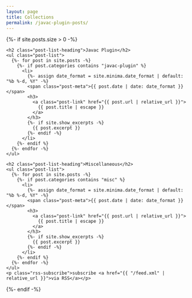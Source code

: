```yaml
---
layout: page
title: Collections
permalink: /javac-plugin-posts/
---
```

<div class="home">

  {%- if site.posts.size > 0 -%}
    
    <h2 class="post-list-heading">Javac Plugin</h2>
    <ul class="post-list">
      {%- for post in site.posts -%}
        {%- if post.categories contains "javac-plugin" %}
          <li>
            {%- assign date_format = site.minima.date_format | default: "%b %-d, %Y" -%}
            <span class="post-meta">{{ post.date | date: date_format }}</span>
            <h3>
              <a class="post-link" href="{{ post.url | relative_url }}">
                {{ post.title | escape }}
              </a>
            </h3>
            {%- if site.show_excerpts -%}
              {{ post.excerpt }}
            {%- endif -%}
          </li>
        {%- endif %}
      {%- endfor -%}
    </ul>

    <h2 class="post-list-heading">Miscellaneous</h2>
    <ul class="post-list">
      {%- for post in site.posts -%}
        {%- if post.categories contains "misc" %}
          <li>
            {%- assign date_format = site.minima.date_format | default: "%b %-d, %Y" -%}
            <span class="post-meta">{{ post.date | date: date_format }}</span>
            <h3>
              <a class="post-link" href="{{ post.url | relative_url }}">
                {{ post.title | escape }}
              </a>
            </h3>
            {%- if site.show_excerpts -%}
              {{ post.excerpt }}
            {%- endif -%}
          </li>
        {%- endif %}
      {%- endfor -%}
    </ul>
    <p class="rss-subscribe">subscribe <a href="{{ "/feed.xml" | relative_url }}">via RSS</a></p>

  {%- endif -%}

</div>
